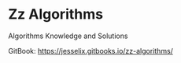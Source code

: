 # Zz Algorithms

Algorithms Knowledge and Solutions

GitBook: https://jesselix.gitbooks.io/zz-algorithms/
